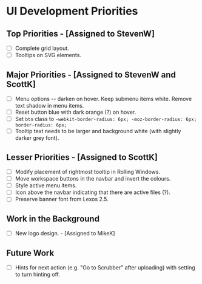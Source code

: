 # UI Development Priorities

## Top Priorities - [Assigned to StevenW]
- [ ] Complete grid layout.
- [ ] Tooltips on SVG elements.

## Major Priorities - [Assigned to StevenW and ScottK]
- [ ] Menu options -- darken on hover. Keep submenu items white. Remove text shadow in menu items.
- [ ] Reset button blue with dark orange (?) on hover.
- [ ] Set `btn` class to `-webkit-border-radius: 6px; -moz-border-radius: 6px; border-radius: 6px;`
- [ ] Tooltip text needs to be larger and background white (with slightly darker grey font).

## Lesser Priorities - [Assigned to ScottK]
- [ ] Modify placement of rightmost tooltip in Rolling Windows.
- [ ] Move workspace buttons in the navbar and invert the colours.
- [ ] Style active menu items.
- [ ] Icon above the navbar indicating that there are active files (?).
- [ ] Preserve banner font from Lexos 2.5.

## Work in the Background
- [ ] New logo design. - [Assigned to MikeK]

## Future Work
- [ ] Hints for next action (e.g. "Go to Scrubber" after uploading) with setting to turn hinting off.
